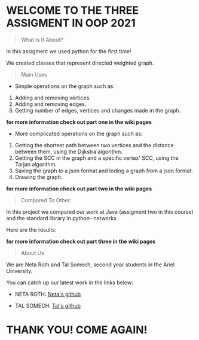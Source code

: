 # WELCOME TO THE THREE ASSIGMENT IN OOP 2021

> What Is It About?

In this assigment we used python for the first time!

We created classes that represent directed weighted graph.


> Main Uses

* Simple operations on the graph such as:
1. Adding and removing vertices.
2. Adding and removing edges.
3. Getting number of edges, vertices and changes made in the graph.

**for more information check out part one in the wiki pages**

* More complicated operations on the graph such as:
1. Getting the shortest path between two vertices and the distance between them, using the Dijkstra algorithm.
2. Getting the SCC in the graph and a specific vertex' SCC, using the Tarjan algorithm.
3. Saving the graph to a json format and loding a graph from a json format.
4. Drawing the graph.

**for more information check out part two in the wiki pages**

> Compared To Other:

In this project we compared our work at Java (assigment two in this course) and the standard library in python- networkx.

Here are the results:


**for more information check out part three in the wiki pages**

> About Us

We are Neta Roth and Tal Somech, second year students in the Ariel University.

You can catch up our latest work in the links below:

* NETA ROTH:
[Neta's github](https://github.com/neta-r)

* TAL SOMECH:
[Tal's github](https://github.com/TalSomech)


# THANK YOU! COME AGAIN!
